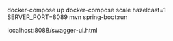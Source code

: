 docker-compose up
docker-compose  scale hazelcast=1
SERVER_PORT=8089 mvn spring-boot:run

localhost:8088/swagger-ui.html